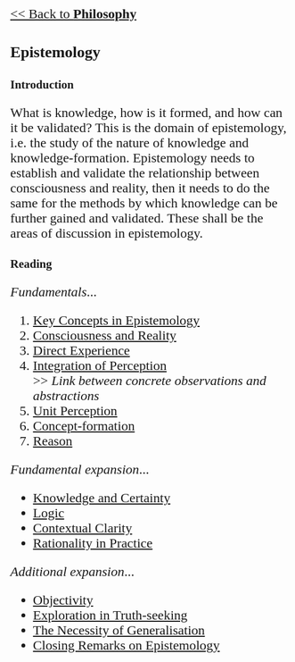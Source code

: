 <style>
    * {font-family: "Times New Roman"}
    p, ol, ul, th, td {font-size: 24px}
</style>

[<< Back to **Philosophy**](https://pranigopu.github.io/philosophy)

# Epistemology
## Introduction
What is knowledge, how is it formed, and how can it be validated? This is the domain of epistemology, i.e. the study of the nature of knowledge and knowledge-formation. Epistemology needs to establish and validate the relationship between consciousness and reality, then it needs to do the same for the methods by which knowledge can be further gained and validated. These shall be the areas of discussion in epistemology.

## Reading
_Fundamentals_...

1. [Key Concepts in Epistemology](https://pranigopu.github.io/philosophy/epistemology/1-key-concepts-in-epistemology.html)
2. [Consciousness and Reality](https://pranigopu.github.io/philosophy/epistemology/2-consciousness-and-reality.html)
3. [Direct Experience](https://pranigopu.github.io/philosophy/epistemology/3-direct-experience.html)
4. [Integration of Perception](https://pranigopu.github.io/philosophy/epistemology/4-integration-of-perception.html) <br> >> _Link between concrete observations and abstractions_
5. [Unit Perception](https://pranigopu.github.io/philosophy/epistemology/5-unit-perception.html)
6. [Concept-formation](https://pranigopu.github.io/philosophy/epistemology/6-concept-formation.html)
7. [Reason](https://pranigopu.github.io/philosophy/epistemology/7-reason.html)

_Fundamental expansion_...

- [Knowledge and Certainty](https://pranigopu.github.io/philosophy/epistemology/knowledge-and-certainty.html)
- [Logic](https://pranigopu.github.io/philosophy/epistemology/logic)
- [Contextual Clarity](https://pranigopu.github.io/philosophy/epistemology/contextual-clarity.html)
- [Rationality in Practice](https://pranigopu.github.io/philosophy/epistemology/rationality-in-practice.html)

_Additional expansion_...

- [Objectivity](https://pranigopu.github.io/philosophy/epistemology/objectivity.html)
- [Exploration in Truth-seeking](https://pranigopu.github.io/philosophy/epistemology/exploration-in-truth-seeking.html)
- [The Necessity of Generalisation](https://pranigopu.github.io/philosophy/epistemology/necessity-of-generalisation.html)
- [Closing Remarks on Epistemology](https://pranigopu.github.io/philosophy/epistemology/closing-remarks-on-epistemology.html)